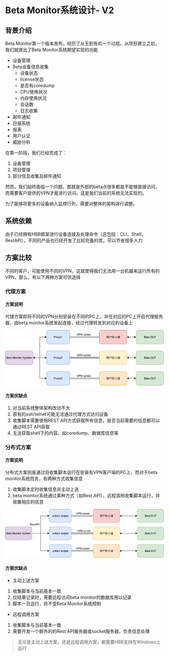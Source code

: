 # Beta Monitor系统设计- V2

## 背景介绍

Beta Monitor第一个版本发布，经历了从无到有的一个过程。从项目建立之初，我们就提出了Beta Monitor系统期望实现的功能

- 设备管理
- Beta设备信息收集
  - 设备状态
  - license状态
  - 是否有coredump
  - CPU使用状况
  - 内存使用状况
  - 会话数
  - 日志收集
- 邮件通知
- 日报系统
- 报表
- 用户认证
- 威胁分析

在第一阶段，我们已经完成了：

1. 设备管理
2. 项目管理
3. 部分信息收集及邮件通知

然而，我们始终面临一个问题，那就是外部的beta点很多都是不能够直接访问，而需要客户提供的VPN才能进行访问。这是我们当前的系统无法实现的。

为了能够将更多的设备纳入监控行列，需要对整体的架构进行调整。

## 系统依赖

由于已经拥有HBB框架进行设备连接及处理命令（这包括：CLI，Shell，RestAPI），不同的产品也已经开发了比较完备的库，可以节省很多人力

## 方案比较

不同的客户，可能使用不同的VPN，这就使得我们无法用一台机器来运行所有的VPN，那么，有以下两种方案可供选择

### 代理方案

#### 方案说明

代理方案即将不同的VPN分别安装在不同的PC上，并在对应的PC上开启代理服务器，由beta monitor系统发起连接，经过代理转发到对应的设备上

![](./img/beta-monitor-proxy.png)

#### 方案优缺点

1. 对当前系统整体架构改动不大
2. 原有的ssh/telnet可能无法通过代理方式访问设备
3. 收集脚本需要使用REST API方式获取所有信息，是否当前需要的信息都可以通过REST API获取
4. 无法获取shell下的内容，如coredump、数据库信息等

### 分布式方案

#### 方案说明

分布式方案则是通过将收集脚本运行在安装有VPN客户端的PC上，而对于beta monitor系统而言，有两种方式收集信息

1. 收集脚本定时收集信息并主动上送
2. beta monitor系统通过某种方式（如Rest API），远程调用收集脚本运行，并收集相应的信息

![](./img/beta_monitor_distribute.png)

#### 方案优缺点

- 主动上送方案

1. 收集脚本与当前基本一致
2. 仅结果记录时，需要远程访问beta monitor的数据库用以记录
3. 脚本一旦运行，将不受Beta Monitor系统控制

- 远程调用方案

1. 收集脚本与当前基本一致
2. 需要开发一个额外的的Rest API服务器或socket服务器，负责信息处理

> 无论是主动上送方案，还是远程调用方案，都需要HBB支持在Windows上运行

